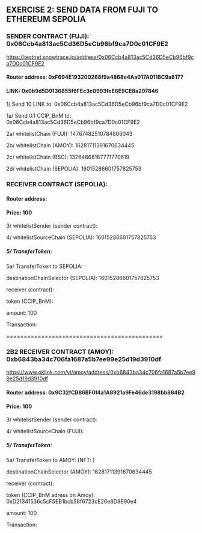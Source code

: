 ## EXERCISE 2: SEND DATA FROM FUJI TO ETHEREUM SEPOLIA

### SENDER CONTRACT (FUJI): 0x06Ccb4a813ac5Cd36D5eCb96bf9ca7D0c01CF9E2

https://testnet.snowtrace.io/address/0x06Ccb4a813ac5Cd36D5eCb96bf9ca7D0c01CF9E2

#### Router address:	0xF694E193200268f9a4868e4Aa017A0118C9a8177

#### LINK: 0x0b9d5D9136855f6FEc3c0993feE6E9CE8a297846

1/ Send 10 LINK to: 0x06Ccb4a813ac5Cd36D5eCb96bf9ca7D0c01CF9E2

1a/ Send 0.1 CCIP_BnM to: 0x06Ccb4a813ac5Cd36D5eCb96bf9ca7D0c01CF9E2

2a/ whitelistChain (FUJI): 14767482510784806043

2b/ whitelistChain (AMOY): 16281711391670634445

2c/ whitelistChain (BSC): 13264668187771770619

2d/ whitelistChain (SEPOLIA): 16015286601757825753

###  RECEIVER CONTRACT (SEPOLIA): 



#### Router address: 

#### Price: 100

3/ whitelistSender (sender contract): 

4/ whitelistSourceChain (SEPOLIA): 16015286601757825753

##### 5/ TransferToken:

5a/ TransferToken to SEPOLIA: 

destinationChainSelector (SEPOLIA): 16015286601757825753

receiver (contract): 

token (CCIP_BnM): 

amount: 100

Transaction:



=============================================

###  2B2 RECEIVER CONTRACT (AMOY): 0xb6843ba34c706fa1687a5b7ee99e25d19d3910df

https://www.oklink.com/vi/amoy/address/0xb6843ba34c706fa1687a5b7ee99e25d19d3910df

#### Router address: 0x9C32fCB86BF0f4a1A8921a9Fe46de3198bb884B2

#### Price: 100

3/ whitelistSender (sender contract): 

4/ whitelistSourceChain (FUJI): 

##### 5/ TransferToken:

5a/ TransferToken to AMOY: (NFT: )

destinationChainSelector (AMOY): 16281711391670634445

receiver (contract): 

token (CCIP_BnM adress on Amoy): 0xD21341536c5cF5EB1bcb58f6723cE26e8D8E90e4

amount: 100

Transaction:

